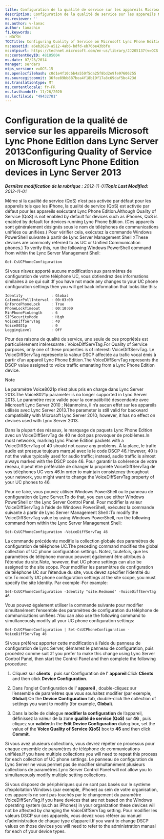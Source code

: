 ```yaml
---
title: Configuration de la qualité de service sur les appareils Microsoft Lync Phone Edition
description: Configuration de la qualité de service sur les appareils Microsoft Lync Phone Edition.
ms.reviewer: ''
ms.author: v-lanac
author: lanachin
f1.keywords:
- NOCSH
TOCTitle: Configuring Quality of Service on Microsoft Lync Phone Edition devices
ms:assetid: a6eb2620-a512-4ab6-bdfd-eb76be43bbfe
ms:mtpsurl: https://technet.microsoft.com/en-us/library/JJ205137(v=OCS.15)
ms:contentKeyID: 48185004
ms.date: 07/23/2014
manager: serdars
mtps_version: v=OCS.15
ms.openlocfilehash: c0d1e4f10c6b4a550f5da25f8bd2e9fe97606255
ms.sourcegitcommit: 36fee89bb887bea4f18b19f17a8c69daf5bc423d
ms.translationtype: MT
ms.contentlocale: fr-FR
ms.lasthandoff: 11/26/2020
ms.locfileid: "49432701"
---
```

# <a name="configuring-quality-of-service-on-microsoft-lync-phone-edition-devices-in-lync-server-2013"></a><span data-ttu-id="08582-103">Configuration de la qualité de service sur les appareils Microsoft Lync Phone Edition dans Lync Server 2013</span><span class="sxs-lookup"><span data-stu-id="08582-103">Configuring Quality of Service on Microsoft Lync Phone Edition devices in Lync Server 2013</span></span>

<div data-xmlns="http://www.w3.org/1999/xhtml">

<div class="topic" data-xmlns="http://www.w3.org/1999/xhtml" data-msxsl="urn:schemas-microsoft-com:xslt" data-cs="https://msdn.microsoft.com/">

<div data-asp="https://msdn2.microsoft.com/asp">



</div>

<div id="mainSection">

<div id="mainBody"><span data-ttu-id="08582-104">

<span> </span></span><span class="sxs-lookup"><span data-stu-id="08582-104">

<span> </span></span></span>

<span data-ttu-id="08582-105">_**Dernière modification de la rubrique :** 2012-11-01_</span><span class="sxs-lookup"><span data-stu-id="08582-105">_**Topic Last Modified:** 2012-11-01_</span></span>

<span data-ttu-id="08582-106">Même si la qualité de service (QoS) n’est pas activée par défaut pour les appareils tels que les iPhone, la qualité de service (QoS) est activée par défaut pour les appareils exécutant Lync Phone Edition.</span><span class="sxs-lookup"><span data-stu-id="08582-106">Although Quality of Service (QoS) is not enabled by default for devices such as iPhones, QoS is enabled by default for devices running Lync Phone Edition.</span></span> <span data-ttu-id="08582-107">(Ces appareils sont généralement désignés sous le nom de téléphones de communications unifiées ou unifiées.) Pour vérifier cela, exécutez la commande Windows PowerShell suivante à partir de Lync Server Management Shell :</span><span class="sxs-lookup"><span data-stu-id="08582-107">(These devices are commonly referred to as UC or Unified Communication phones.) To verify this, run the following Windows PowerShell command from within the Lync Server Management Shell:</span></span>

    Get-CsUCPhoneConfiguration

<span data-ttu-id="08582-108">Si vous n’avez apporté aucune modification aux paramètres de configuration de votre téléphone UC, vous obtiendrez des informations similaires à ce qui suit :</span><span class="sxs-lookup"><span data-stu-id="08582-108">If you have not made any changes to your UC phone configuration settings then you will get back information that looks like this:</span></span>

    Identity             : Global
    CalendarPollInterval : 00:03:00
    EnforcePhoneLock     : True
    PhoneLockTimeout     : 00:10:00
    MinPhonePinLength    : 6
    SIPSecurityMode      : High
    VoiceDiffServTag     : 40
    Voice8021p           : 0
    LoggingLevel         : Off

<span data-ttu-id="08582-109">Pour des raisons de qualité de service, une seule de ces propriétés est particulièrement intéressante : VoiceDiffServTag.</span><span class="sxs-lookup"><span data-stu-id="08582-109">For Quality of Service purposes, only one of these properties is of interest: VoiceDiffServTag.</span></span> <span data-ttu-id="08582-110">Le VoiceDiffServTag représente la valeur DSCP affectée au trafic vocal émis à partir d’un appareil Lync Phone Edition.</span><span class="sxs-lookup"><span data-stu-id="08582-110">The VoiceDiffServTag represents the DSCP value assigned to voice traffic emanating from a Lync Phone Edition device.</span></span>

<div>


> [!NOTE]
> <span data-ttu-id="08582-111">Le paramètre Voice8021p n’est plus pris en charge dans Lync Server 2013.</span><span class="sxs-lookup"><span data-stu-id="08582-111">The Voice8021p parameter is no longer supported in Lync Server 2013.</span></span> <span data-ttu-id="08582-112">Le paramètre reste valide pour la compatibilité descendante avec Microsoft Lync Server 2010 ; Néanmoins, il n’a aucun effet sur les appareils utilisés avec Lync Server 2013.</span><span class="sxs-lookup"><span data-stu-id="08582-112">The parameter is still valid for backward compatibility with Microsoft Lync Server 2010; however, it has no effect on devices used with Lync Server 2013.</span></span>



</div>

<span data-ttu-id="08582-113">Dans la plupart des réseaux, le marquage de paquets Lync Phone Edition avec un VoiceDiffServTag de 40 ne doit pas provoquer de problèmes.</span><span class="sxs-lookup"><span data-stu-id="08582-113">In most networks, marking Lync Phone Edition packets with a VoiceDiffServTag of 40 should not cause any problems.</span></span> <span data-ttu-id="08582-114">À la place, le trafic audio est presque toujours marqué avec le le code DSCP 46.</span><span class="sxs-lookup"><span data-stu-id="08582-114">However, 40 is not the value typically used for audio traffic; instead, audio traffic is almost always marked with the DSCP code 46.</span></span> <span data-ttu-id="08582-115">Pour garantir la cohérence de votre réseau, il peut être préférable de changer la propriété VoiceDiffServTag de vos téléphones UC vers 46.</span><span class="sxs-lookup"><span data-stu-id="08582-115">In order to maintain consistency throughout your network, you might want to change the VoiceDiffServTag property of your UC phones to 46.</span></span>

<span data-ttu-id="08582-116">Pour ce faire, vous pouvez utiliser Windows PowerShell ou le panneau de configuration de Lync Server.</span><span class="sxs-lookup"><span data-stu-id="08582-116">To do that, you can use either Windows PowerShell or the Lync Server Control Panel.</span></span> <span data-ttu-id="08582-117">Pour modifier la valeur VoiceDiffServTag à l’aide de Windows PowerShell, exécutez la commande suivante à partir de Lync Server Management Shell :</span><span class="sxs-lookup"><span data-stu-id="08582-117">To modify the VoiceDiffServTag value by using Windows PowerShell, run the following command from within the Lync Server Management Shell:</span></span>

    Set-CsUCPhoneConfiguration -VoiceDiffServTag 46

<span data-ttu-id="08582-118">La commande précédente modifie la collection globale des paramètres de configuration de téléphone UC.</span><span class="sxs-lookup"><span data-stu-id="08582-118">The preceding command modifies the global collection of UC phone configuration settings.</span></span> <span data-ttu-id="08582-119">Notez, toutefois, que les paramètres de téléphone monouc peuvent également être attribués à l’étendue du site.</span><span class="sxs-lookup"><span data-stu-id="08582-119">Note, however, that UC phone settings can also be assigned to the site scope.</span></span> <span data-ttu-id="08582-120">Pour modifier les paramètres de configuration de téléphone UC sur l’étendue du site, vous devez spécifier l’identité du site.</span><span class="sxs-lookup"><span data-stu-id="08582-120">To modify UC phone configuration settings at the site scope, you must specify the site Identity.</span></span> <span data-ttu-id="08582-121">Par exemple :</span><span class="sxs-lookup"><span data-stu-id="08582-121">For example:</span></span>

    Set-CsUCPhoneConfiguration -Identity "site:Redmond" -VoiceDiffServTag 46

<span data-ttu-id="08582-122">Vous pouvez également utiliser la commande suivante pour modifier simultanément l’ensemble des paramètres de configuration du téléphone de communications unifiées :</span><span class="sxs-lookup"><span data-stu-id="08582-122">You can also use the following command to simultaneously modify all your UC phone configuration settings:</span></span>

    Get-CsUCPhoneConfiguration | Set-CsUCPhoneConfiguration -VoiceDiffServTag 46

<span data-ttu-id="08582-123">Si vous préférez apporter cette modification à l’aide du panneau de configuration de Lync Server, démarrez le panneau de configuration, puis procédez comme suit :</span><span class="sxs-lookup"><span data-stu-id="08582-123">If you prefer to make this change using Lync Server Control Panel, then start the Control Panel and then complete the following procedure:</span></span>

1.  <span data-ttu-id="08582-124">Cliquez sur **clients** , puis sur Configuration de l' **appareil**.</span><span class="sxs-lookup"><span data-stu-id="08582-124">Click **Clients** and then click **Device Configuration**.</span></span>

2.  <span data-ttu-id="08582-125">Dans l’onglet Configuration de l' **appareil** , double-cliquez sur l’ensemble de paramètres que vous souhaitez modifier (par exemple, **Global**).</span><span class="sxs-lookup"><span data-stu-id="08582-125">On the **Device Configuration** tab, double-click the collection of settings you want to modify (for example, **Global**).</span></span>

3.  <span data-ttu-id="08582-126">Dans la boîte de dialogue **modifier la configuration** de l’appareil, définissez la valeur de la zone **qualité de service (QoS)** sur **46** , puis cliquez sur **valider**.</span><span class="sxs-lookup"><span data-stu-id="08582-126">In the **Edit Device Configuration** dialog box, set the value of the **Voice Quality of Service (QoS)** box to **46** and then click **Commit**.</span></span>

<span data-ttu-id="08582-127">Si vous avez plusieurs collections, vous devrez répéter ce processus pour chaque ensemble de paramètres de téléphone de communications unifiées.</span><span class="sxs-lookup"><span data-stu-id="08582-127">If you have multiple collections you will need to repeat this process for each collection of UC phone settings.</span></span> <span data-ttu-id="08582-128">Le panneau de configuration de Lync Server ne vous permet pas de modifier simultanément plusieurs collections de paramètres.</span><span class="sxs-lookup"><span data-stu-id="08582-128">Lync Server Control Panel will not allow you to simultaneously modify multiple setting collections.</span></span>

<span data-ttu-id="08582-129">Si vous disposez de périphériques qui ne sont pas basés sur le système d’exploitation Windows (par exemple, iPhone) au sein de votre organisation, ces appareils ne sont pas touchés par le changement du paramètre VoiceDiffServTag.</span><span class="sxs-lookup"><span data-stu-id="08582-129">If you have devices that are not based on the Windows operating system (such as iPhones) in your organization these devices will not be affected by changing the VoiceDiffServTag setting.</span></span> <span data-ttu-id="08582-130">Pour modifier les valeurs DSCP sur ces appareils, vous devez vous référer au manuel d’administration de chaque type d’appareil.</span><span class="sxs-lookup"><span data-stu-id="08582-130">If you want to change DSCP values on those devices you will need to refer to the administration manual for each of your device types.</span></span>

<span data-ttu-id="08582-131"></div>

<span> </span>

</div>

</div>

</span><span class="sxs-lookup"><span data-stu-id="08582-131"></div>

<span> </span>

</div>

</div>

</span></span></div>

